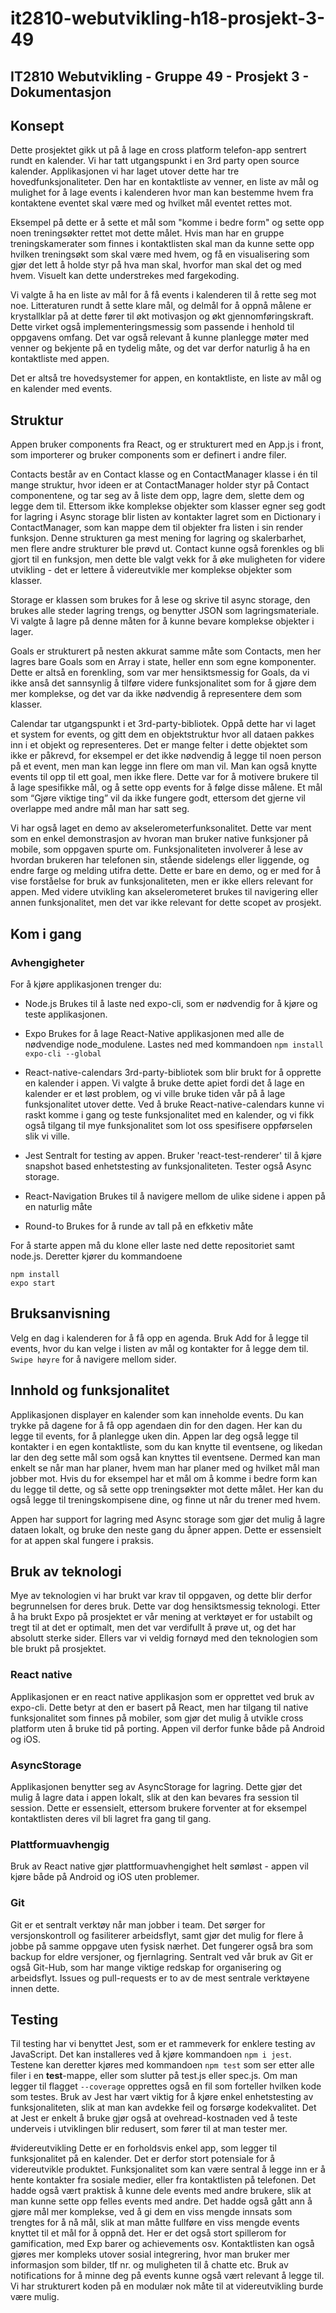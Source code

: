 # it2810-webutvikling-h18-prosjekt-3-49

## IT2810 Webutvikling - Gruppe 49 - Prosjekt 3 - Dokumentasjon

## Konsept
Dette prosjektet gikk ut på å lage en cross platform telefon-app sentrert rundt en kalender. Vi har tatt utgangspunkt i en 3rd party open source kalender. Applikasjonen vi har laget utover dette har tre hovedfunksjonaliteter. Den har en kontaktliste av venner, en liste av mål og mulighet for å lage events i kalenderen hvor man kan bestemme hvem fra kontaktene eventet skal være med og hvilket mål eventet rettes mot.

Eksempel på dette er å sette et mål som "komme i bedre form" og sette opp noen treningsøkter rettet mot dette målet. Hvis man har en gruppe treningskamerater som finnes i kontaktlisten skal man da kunne sette opp hvilken treningsøkt som skal være med hvem, og få en visualisering som gjør det lett å holde styr på hva man skal, hvorfor man skal det og med hvem. Visuelt kan dette understrekes med fargekoding.

Vi valgte å ha en liste av mål for å få events i kalenderen til å rette seg mot noe. Litteraturen rundt å sette klare mål, og delmål for å oppnå målene er krystallklar på at dette fører til økt motivasjon og økt gjennomføringskraft. Dette virket også implementeringsmessig som passende i henhold til oppgavens omfang. Det var også relevant å kunne planlegge møter med venner og bekjente på en tydelig måte, og det var derfor naturlig å ha en kontaktliste med appen. 

Det er altså tre hovedsystemer for appen, en kontaktliste, en liste av mål og en kalender med events.

## Struktur
Appen bruker components fra React, og er strukturert med en App.js i front, som importerer og bruker components som er definert i andre filer. 

Contacts består av en Contact klasse og en ContactManager klasse i én til mange struktur, hvor ideen er at ContactManager holder styr på Contact componentene, og tar seg av å liste dem opp, lagre dem, slette dem og legge dem til. Ettersom ikke komplekse objekter som klasser egner seg godt for lagring i Async storage blir listen av kontakter lagret som en Dictionary i ContactManager, som kan mappe dem til objekter fra listen i sin render funksjon. Denne strukturen ga mest mening for lagring og skalerbarhet, men flere andre strukturer ble prøvd ut. Contact kunne også forenkles og bli gjort til en funksjon, men dette ble valgt vekk for å øke muligheten for videre utvikling - det er lettere å videreutvikle mer komplekse objekter som klasser. 

Storage er klassen som brukes for å lese og skrive til async storage, den brukes alle steder lagring trengs, og benytter JSON som lagringsmateriale. Vi valgte å lagre på denne måten for å kunne bevare komplekse objekter i lager. 

Goals er strukturert på nesten akkurat samme måte som Contacts, men her lagres bare Goals som en Array i state, heller enn som egne komponenter. Dette er altså en forenkling, som var mer hensiktsmessig for Goals, da vi ikke anså det sannsynlig å tilføre videre funksjonalitet som for å gjøre dem mer komplekse, og det var da ikke nødvendig å representere dem som klasser. 

Calendar tar utgangspunkt i et 3rd-party-bibliotek. Oppå dette har vi laget et system for events, og gitt dem en objektstruktur hvor all dataen pakkes inn i et objekt og representeres. Det er mange felter i dette objektet som ikke er påkrevd, for eksempel er det ikke nødvendig å legge til noen person på et event, men man kan legge inn flere om man vil. Man kan også knytte events til opp til ett goal, men ikke flere. Dette var for å motivere brukere til å lage spesifikke mål, og å sette opp events for å følge disse målene. Et mål som “Gjøre viktige ting” vil da ikke fungere godt, ettersom det gjerne vil overlappe med andre mål man har satt seg. 

Vi har også laget en demo av akselerometerfunksonalitet. Dette var ment som en enkel demonstrasjon av hvoran man bruker native funksjoner på mobile, som oppgaven spurte om. Funksjonaliteten involverer å lese av hvordan brukeren har telefonen sin, stående sidelengs eller liggende, og endre farge og melding utifra dette. Dette er bare en demo, og er med for å vise forståelse for bruk av funksjonaliteten, men er ikke ellers relevant for appen. Med videre utvikling kan akselerometeret brukes til navigering eller annen funksjonalitet, men det var ikke relevant for dette scopet av prosjekt.
## Kom i gang


### Avhengigheter
For å kjøre applikasjonen trenger du:

- Node.js
Brukes til å laste ned expo-cli, som er nødvendig for å kjøre og teste applikasjonen.

- Expo
Brukes for å lage React-Native applikasjonen med alle de nødvendige node_modulene. Lastes ned med kommandoen `npm install expo-cli --global`

- React-native-calendars
3rd-party-bibliotek som blir brukt for å opprette en kalender i appen. Vi valgte å bruke dette apiet fordi det å lage en kalender er et løst problem, og vi ville bruke tiden vår på å lage funksjonalitet utover dette. Ved å bruke React-native-calendars kunne vi raskt komme i gang og teste funksjonalitet med en kalender, og vi fikk også tilgang til mye funksjonalitet som lot oss spesifisere oppførselen slik vi ville. 

- Jest
Sentralt for testing av appen. Bruker 'react-test-renderer' til å kjøre snapshot based enhetstesting av funksjonaliteten. Tester også Async storage. 

- React-Navigation
Brukes til å navigere mellom de ulike sidene i appen på en naturlig måte

- Round-to
Brukes for å runde av tall på en efkketiv måte

For å starte appen må du klone eller laste ned dette repositoriet samt node.js. Deretter kjører du kommandoene
```
npm install
expo start
```
## Bruksanvisning
Velg en dag i kalenderen for å få opp en agenda. Bruk Add for å legge til events, hvor du kan velge i listen av mål og kontakter for å legge dem til.
`Swipe høyre` for å navigere mellom sider.

## Innhold og funksjonalitet
Applikasjonen displayer en kalender som kan inneholde events. Du kan trykke på dagene for å få opp agendaen din for den dagen. Her kan du legge til events, for å planlegge uken din. Appen lar deg også legge til kontakter i en egen kontaktliste, som du kan knytte til eventsene, og likedan lar den deg sette mål som også kan knyttes til eventsene. Dermed kan man enkelt se når man har planer, hvem man har planer med og hvilket mål man jobber mot. Hvis du for eksempel har et mål om å komme i bedre form kan du legge til dette, og så sette opp treningsøkter mot dette målet. Her kan du også legge til treningskompisene dine, og finne ut når du trener med hvem. 

Appen har support for lagring med Async storage som gjør det mulig å lagre dataen lokalt, og bruke den neste gang du åpner appen. Dette er essensielt for at appen skal fungere i praksis. 

## Bruk av teknologi

Mye av teknologien vi har brukt var krav til oppgaven, og dette blir derfor begrunnelsen for deres bruk. Dette var dog hensiktsmessig teknologi. Etter å ha brukt Expo på prosjektet er vår mening at verktøyet er for ustabilt og tregt til at det er optimalt, men det var verdifullt å prøve ut, og det har absolutt sterke sider. 
Ellers var vi veldig fornøyd med den teknologien som ble brukt på prosjektet. 
### React native
Applikasjonen er en react native applikasjon som er opprettet ved bruk av expo-cli. Dette betyr at den er basert på React, men har tilgang til native funksjonalitet som finnes på mobiler, som gjør det mulig å utvikle cross platform uten å bruke tid på porting. Appen vil derfor funke både på Android og iOS.

### AsyncStorage
Applikasjonen benytter seg av AsyncStorage for lagring. Dette gjør det mulig å lagre data i appen lokalt, slik at den kan bevares fra session til session. Dette er essensielt, ettersom brukere forventer at for eksempel kontaktlisten deres vil bli lagret fra gang til gang. 

### Plattformuavhengig
Bruk av React native gjør plattformuavhengighet helt sømløst - appen vil kjøre både på Android og iOS uten problemer. 

### Git
Git er et sentralt verktøy når man jobber i team. Det sørger for versjonskontroll og fasiliterer arbeidsflyt, samt gjør det mulig for flere å jobbe på samme oppgave uten fysisk nærhet. Det fungerer også bra som backup for eldre versjoner, og fjernlagring. Sentralt ved vår bruk av Git er også Git-Hub, som har mange viktige redskap for organisering og arbeidsflyt. Issues og  pull-requests er to av de mest sentrale verktøyene innen dette. 

## Testing
Til testing har vi benyttet Jest, som er et rammeverk for enklere testing av JavaScript. Det kan installeres ved å kjøre kommandoen `npm i jest`. Testene kan deretter kjøres med kommandoen `npm test` som ser etter alle filer i en __test__-mappe, eller som slutter på test.js eller spec.js. Om man legger til flagget `--coverage` opprettes også en fil som forteller hvilken kode som testes. Bruk av Jest har vært viktig for å kjøre enkel enhetstesting av funksjonaliteten, slik at man kan avdekke feil og forsørge kodekvalitet. Det at Jest er enkelt å bruke gjør også at ovehread-kostnaden ved å teste underveis i utviklingen blir redusert, som fører til at man tester mer. 

#videreutvikling
Dette er en forholdsvis enkel app, som legger til funksjonalitet på en kalender. Det er derfor stort potensiale for å videreutvikle produktet. Funksjonalitet som kan være sentral å legge inn er å hente kontakter fra sosiale medier, eller fra kontaktlisten på telefonen. Det hadde også vært praktisk å kunne dele events med andre brukere, slik at man kunne sette opp felles events med andre. Det hadde også gått ann å gjøre mål mer komplekse, ved å gi dem en viss mengde innsats som trengtes for å nå mål, slik at man måtte fullføre en viss mengde events knyttet til et mål for å oppnå det. Her er det også stort spillerom for gamification, med Exp barer og achievements osv. Kontaktlisten kan også gjøres mer kompleks utover sosial integrering, hvor man bruker mer informasjon som bilder, tlf nr. og muligheten til å chatte etc. Bruk av notifications for å minne deg på events kunne også vært relevant å legge til. Vi har strukturert koden på en modulær nok måte til at videreutvikling burde være mulig. 

